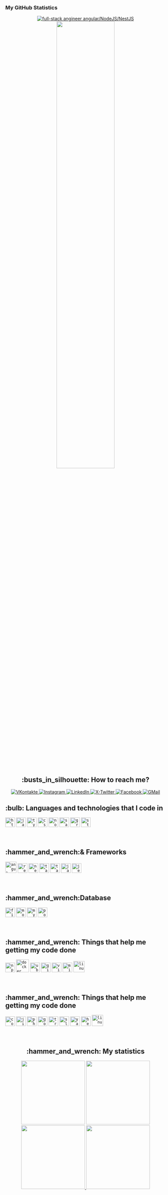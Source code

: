 ### My GitHub Statistics

<div id="header" align="center">
    <div id="top">
        <div align="center">
            <a href="https://git.io/typing-svg">
                <img src="https://readme-typing-svg.demolab.com?font=Roboto+Slab&color=%237E3ACE&size=30&center=true&vCenter=true&width=650&lines=Hello,+Ladies+and+Gentlemen!;I'm+Ivan;Full-stack+Engineer;Angular/NodeJS/NestJS;Glad+to+see+you+here!;" alt="full-stack angineer angular/NodeJS/NestJS"/>
            </a>
        </div>
    </div>
    <img src="https://media.giphy.com/media/ES9cAJlcxblRESzOH1/giphy.gif" width="60%"/>
    <br>
    <h2 align="center">:busts_in_silhouette: How to reach me?</h2>
    <div id="badges">
        <a href="https://vk.com/cherkasss">
            <img src="https://img.shields.io/badge/вконтакте-%232E87FB.svg?&style=for-the-badge&logo=vk&logoColor=white" alt="VKontakte"/>
        </a>
        <a href="https://www.instagram.com/johnny_void_13">
            <img src="https://img.shields.io/badge/Instagram-E4405F?style=for-the-badge&logo=instagram&logoColor=white" alt="Instagram"/>
        </a>
        <a href="linkedin.com/in/ivan-cherkas-723b411a2">
            <img src="https://img.shields.io/badge/LinkedIn-0077B5?style=for-the-badge&logo=linkedin&logoColor=white" alt="LinkedIn"/>
        </a>
        <a href="https://twitter.com/ivanCherkas_13">
            <img src="https://img.shields.io/badge/Twitter-100000?style=for-the-badge&logo=twitter&logoColor=white" alt="X-Twitter"/>
        </a>
        <a href="https://www.facebook.com/ivan.cherkas">
            <img src="https://img.shields.io/badge/Facebook-3B5998?style=for-the-badge&logo=facebook&logoColor=white" alt="Facebook"/>
        </a>
        <a href="mailto:cherkas.ivan13@gmail.com">
             <img src="https://img.shields.io/badge/Gmail-D14836?style=for-the-badge&logo=gmail&logoColor=white" alt="GMail" />
        </a>
    </div>
</div>
<div id="main">
    <div align="left" id="tech">
        <div id="languages">
            <h2>:bulb: Languages and technologies that I code in</h2>
            <code><img title="HTML 5" alt="html5" width="30px" src="https://cdn.jsdelivr.net/gh/devicons/devicon/icons/html5/html5-original.svg"/></code>
            <code><img title="JavaScript" alt="javascript" width="30px" src="https://cdn.jsdelivr.net/gh/devicons/devicon/icons/javascript/javascript-original.svg"/></code>
            <code><img title="TypeScript" alt="typescript" width="30px" src="https://cdn.jsdelivr.net/gh/devicons/devicon/icons/typescript/typescript-original.svg"/></code>
            <code><img title="CSS 3" alt="css 3" width="30px" src="https://cdn.jsdelivr.net/gh/devicons/devicon/icons/css3/css3-original.svg"/></code>
            <code><img title="NodeJS" alt="node js" width="30px" src="https://cdn.jsdelivr.net/gh/devicons/devicon/icons/nodejs/nodejs-original.svg"/></code>
            <code><img title="Sass" alt="sass" width="30px" src="https://cdn.jsdelivr.net/gh/devicons/devicon/icons/sass/sass-original.svg"/></code>
            <code><img title="Graphql" alt="graphql" width="30px" src="https://cdn.jsdelivr.net/gh/devicons/devicon/icons/graphql/graphql-plain.svg"/></code>
            <code><img title="Storybook" alt="storybook" width="30px" src="https://cdn.jsdelivr.net/gh/devicons/devicon/icons/storybook/storybook-original.svg"/></code>
        </div>
        </br></br>
        <div id="framevorks">
        <h2>:hammer_and_wrench:& Frameworks</h2>
            <code><img title="Angular" alt="angular" width="35px" src="https://cdn.jsdelivr.net/gh/devicons/devicon/icons/angularjs/angularjs-original.svg"/></code>
            <code><img title="ReactJS" alt="react js" width="30px" src="https://cdn.jsdelivr.net/gh/devicons/devicon/icons/react/react-original.svg"/></code>
            <code><img title="NestJS" alt="nest js" width="30px" src="https://cdn.jsdelivr.net/gh/devicons/devicon/icons/nestjs/nestjs-plain.svg"/></code>
            <code><img title="TailwindCSS" alt="tailwindcss" width="30px" src="https://cdn.jsdelivr.net/gh/devicons/devicon/icons/tailwindcss/tailwindcss-original-wordmark.svg"/></code>
            <code><img title="TailwindCSS" alt="tailwindcss" width="30px" src="https://cdn.jsdelivr.net/gh/devicons/devicon/icons/tailwindcss/tailwindcss-original-wordmark.svg"/></code>
            <code><img title="Jasmine" alt="jasmine" width="30px" src="https://cdn.jsdelivr.net/gh/devicons/devicon/icons/jasmine/jasmine-plain.svg"/></code>
            <code><img title="Jest" alt="jest" width="30px" src="https://cdn.jsdelivr.net/gh/devicons/devicon/icons/jest/jest-plain.svg"/></code>
        </div>
            </br></br>
        <div id="bd">
        <h2>:hammer_and_wrench:Database</h2>
            <code><img title="firebase" alt="firebase" width="30px" src="https://cdn.jsdelivr.net/gh/devicons/devicon/icons/firebase/firebase-plain.svg"/></code>
            <code><img title="MongoDB" alt="mongodb" width="30px" src="https://cdn.jsdelivr.net/gh/devicons/devicon/icons/mongodb/mongodb-original.svg"/></code>
            <code><img title="MySQL" alt="mysql" width="30px" src="https://cdn.jsdelivr.net/gh/devicons/devicon/icons/mysql/mysql-original.svg"/></code>
            <code><img title="PostgreSQL" alt="postgresql" width="30px" src="https://cdn.jsdelivr.net/gh/devicons/devicon/icons/postgresql/postgresql-original.svg"/></code>
        </div>
            </br></br>
        <div id="utils">
        <h2>:hammer_and_wrench: Things that help me getting my code done</h2>
            <code><img title="npm" alt="npm" width="30px" src="https://cdn.jsdelivr.net/gh/devicons/devicon/icons/npm/npm-original-wordmark.svg"/></code>
            <code><img title="Docker" alt="docker" width="40px" src="https://cdn.jsdelivr.net/gh/devicons/devicon/icons/docker/docker-original.svg"/></code>
            <code><img title="Ubuntu" alt="ubuntu" width="30px" src="https://cdn.jsdelivr.net/gh/devicons/devicon/icons/ubuntu/ubuntu-plain.svg"/></code>
            <code><img title="Git" alt="git" width="30px" src="https://cdn.jsdelivr.net/gh/devicons/devicon/icons/git/git-original.svg"/></code>
            <code><img title="VS Code" alt="visual studio code" width="30px" src="https://cdn.jsdelivr.net/gh/devicons/devicon/icons/vscode/vscode-original.svg"/></code>
            <code><img title="MS Windows" alt="microsoft windows" width="30px" src="https://cdn.jsdelivr.net/gh/devicons/devicon/icons/windows8/windows8-original.svg"/></code>
            <code><img title="Linux" alt="linux" width="35px" src="https://cdn.jsdelivr.net/gh/devicons/devicon/icons/linux/linux-original.svg"/></code>
        </div>
            </br></br>
        <div id="other">
        <h2>:hammer_and_wrench: Things that help me getting my code done</h2>
            <code><img title="Confluence" alt="confluence" width="30px" src="https://cdn.jsdelivr.net/gh/devicons/devicon/icons/confluence/confluence-original.svg"/></code>
            <code><img title="Jira" alt="jira" width="30px" src="https://cdn.jsdelivr.net/gh/devicons/devicon/icons/jira/jira-original.svg"/></code>
            <code><img title="Photoshop" alt="photoshop" width="30px" src="https://cdn.jsdelivr.net/gh/devicons/devicon/icons/photoshop/photoshop-plain.svg"/></code>
            <code><img title="Google chrome" alt="google chrome" width="30px" src="https://cdn.jsdelivr.net/gh/devicons/devicon/icons/chrome/chrome-original.svg"/></code>
            <code><img title="Trello" alt="trello" width="30px" src="https://cdn.jsdelivr.net/gh/devicons/devicon/icons/trello/trello-plain.svg"/></code>
            <code><img title="Slack" alt="slack" width="30px" src="https://cdn.jsdelivr.net/gh/devicons/devicon/icons/slack/slack-original.svg"/></code>
            <code><img title="Yarn" alt="yarn" width="30px" src="https://cdn.jsdelivr.net/gh/devicons/devicon/icons/yarn/yarn-original.svg"/></code>
            <code><img title="Heroku" alt="heroku" width="30px" src="https://cdn.jsdelivr.net/gh/devicons/devicon/icons/heroku/heroku-original-wordmark.svg"/></code>
            <code><img title="Linux" alt="linux" width="35px" src="https://cdn.jsdelivr.net/gh/devicons/devicon/icons/linux/linux-original.svg"/></code>
        </div>
    </div>
    </br></br>
    <div align="center" id="stats">
    <h2>:hammer_and_wrench: My statistics</h2>
        <div align="top">
            <a align="left">
                <img height="200" src="https://github-readme-stats.vercel.app/api?username=CherkasIvan&show_icons=true&theme=highcontrast&repo=github-readme-stats"/>
            </a>
            <a align="right">
                <img height="200" src="https://github-readme-streak-stats.herokuapp.com?user=CherkasIvan&theme=highcontrast"/>
            </a>
        </div>
        <div align="bottom">
            <a href="https://github.com/CherkasIvan" align="left">
                <img height="200" src="https://github-readme-stats.vercel.app/api/top-langs?username=CherkasIvan&layout=compact&langs_count=8&card_width=280&theme=highcontrast"/>
            </a>
            <a href="https://www.codewars.com/users/Cherkas%20Ivan" align="right">
                <img height="200" src="https://github.r2v.ch/codewars?user=Cherkas%20Ivan&theme=highcontrast&top_languages=true&stroke=%23ffffff"/>
            </a>
        </div>
    </div>
</div>
<div id="footer">
    <img src="https://komarev.com/ghpvc/?username=CherkasIvan&style=flat-square&color=blue" alt="" />
</div>

<!--
**CherkasIvan/CherkasIvan** is a ✨ _special_ ✨ repository because its `README.md` (this file) appears on your GitHub profile.

Here are some ideas to get you started:

- 🔭 I’m currently working on ...
- 🌱 I’m currently learning ...
- 👯 I’m looking to collaborate on ...
- 🤔 I’m looking for help with ...
- 💬 Ask me about ...
- 📫 How to reach me: ...
- 😄 Pronouns: ...
- ⚡ Fun fact: ...
-->
